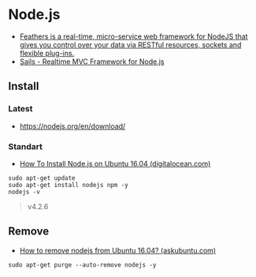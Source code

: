 # Node.js

* [Feathers is a real-time, micro-service web framework for NodeJS that gives you control over your data via RESTful resources, sockets and flexible plug-ins.](https://github.com/feathersjs/feathers)
* [Sails - Realtime MVC Framework for Node.js](https://github.com/balderdashy/sails)

## Install

### Latest

* https://nodejs.org/en/download/

### Standart

* [How To Install Node.js on Ubuntu 16.04 (digitalocean.com)](https://www.digitalocean.com/community/tutorials/how-to-install-node-js-on-ubuntu-16-04)

```shell
sudo apt-get update
sudo apt-get install nodejs npm -y
nodejs -v
```
> v4.2.6

## Remove

* [How to remove nodejs from Ubuntu 16.04? (askubuntu.com)](https://askubuntu.com/a/786019)

```shell
sudo apt-get purge --auto-remove nodejs -y
```
